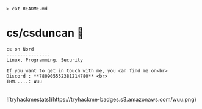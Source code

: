 ```
> cat README.md
```
# cs/csduncan 🦍

```
cs on Nord
----------------
Linux, Programming, Security

If you want to get in touch with me, you can find me on<br>
Discord : **780905552381214780** <br>
THM.....: Wuu

```
<br>
![tryhackmestats](https://tryhackme-badges.s3.amazonaws.com/wuu.png)
